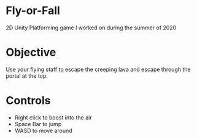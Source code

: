 # Fly-or-Fall
2D Unity Platforming game I worked on during the summer of 2020

# Objective
Use your flying staff to escape the creeping lava and escape through the portal at the top.

# Controls
- Right click to boost into the air
- Space Bar to jump
- WASD to move around
